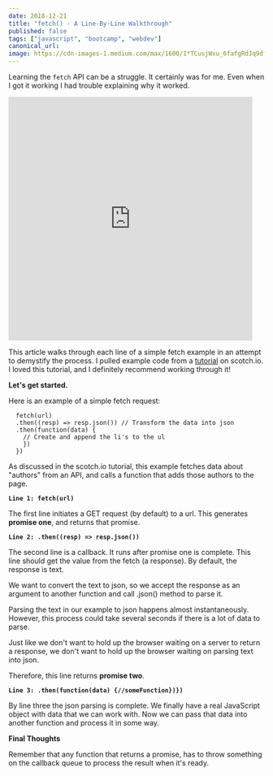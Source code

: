 ```yaml
---
date: 2018-12-21
title: "fetch() - A Line-By-Line Walkthrough"
published: false
tags: ["javascript", "bootcamp", "webdev"]
canonical_url:
image: https://cdn-images-1.medium.com/max/1600/1*TCusjWxu_6fafgRdJq9dfQ.jpeg
---
```


Learning the `fetch` API can be a struggle. It certainly was for me. Even when I got it working I had trouble explaining why it worked.

<iframe src="https://giphy.com/embed/2Faz1ANKPPUY4XhT2" width="480" height="480" frameborder="0" class="giphy-embed" allowfullscreen=""></iframe>

This article walks through each line of a simple fetch example in an attempt to demystify the process. I pulled example code from a [tutorial](https://scotch.io/tutorials/how-to-use-the-javascript-fetch-api-to-get-data) on scotch.io. I loved this tutorial, and I definitely recommend working through it!

**Let's get started.**

Here is an example of a simple fetch request:

      fetch(url)
      .then((resp) => resp.json()) // Transform the data into json
      .then(function(data) {
        // Create and append the li's to the ul
        })
      })

As discussed in the scotch.io tutorial, this example fetches data about "authors" from an API, and calls a function that adds those authors to the page.

**`Line 1: fetch(url)`**

The first line initiates a GET request (by default) to a url. This generates **promise one**, and returns that promise.

**`Line 2: .then((resp) => resp.json())`**

The second line is a callback. It runs after promise one is complete. This line should get the value from the fetch (a response). By default, the response is text.

We want to convert the text to json, so we accept the response as an argument to another function and call .json() method to parse it.

Parsing the text in our example to json happens almost instantaneously. However, this process could take several seconds if there is a lot of data to parse.

Just like we don't want to hold up the browser waiting on a server to return a response, we don't want to hold up the browser waiting on parsing text into json.

Therefore, this line returns **promise two**.

**`Line 3: .then(function(data) {//someFunction})})`**

By line three the json parsing is complete. We finally have a real JavaScript object with data that we can work with. Now we can pass that data into another function and process it in some way.

**Final Thoughts**

Remember that any function that returns a promise, has to throw something on the callback queue to process the result when it's ready.
